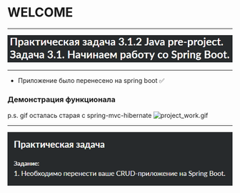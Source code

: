 # WELCOME
___
![task.png](image/task.png)
___
- Приложение было перенесено на spring boot ✅
### Демонстрация функционала
p.s. gif осталась старая с spring-mvc-hibernate
![project_work.gif](image/project_work.gif)
___
![condition.png](image/condition.png)